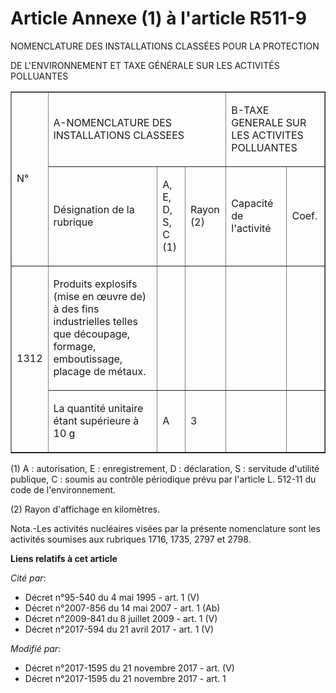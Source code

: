 # Article Annexe (1) à l'article R511-9

NOMENCLATURE DES INSTALLATIONS CLASSÉES POUR LA PROTECTION

DE L'ENVIRONNEMENT ET TAXE GÉNÉRALE SUR LES ACTIVITÉS POLLUANTES

<table align="center" cellspacing="0" cellpadding="0" border="1">
  <tbody>
    <tr>
      <td rowspan="2">

N°

</td>
      <td colspan="3">

A-NOMENCLATURE DES INSTALLATIONS CLASSEES

</td>
      <td colspan="2">

B-TAXE GENERALE SUR LES ACTIVITES POLLUANTES

</td>
    </tr>
    <tr>
      <td>

Désignation de la rubrique

</td>
      <td>

A, E, D, S, C (1)

</td>
      <td>

Rayon (2)

</td>
      <td>

Capacité de l'activité

</td>
      <td>

Coef.

</td>
    </tr>
    <tr>
      <td rowspan="2">

1312

</td>
      <td>

Produits explosifs (mise en œuvre de) à des fins industrielles telles que découpage, formage, emboutissage, placage de
métaux.

</td>
      <td>

</td>
      <td>

</td>
      <td>
      </td><td>

</td>
    </tr>
    <tr>
      <td>

La quantité unitaire étant supérieure à 10 g

</td>
      <td>

A

</td>
      <td>

3

</td>
      <td>
      </td><td>

</td>
    </tr>
  </tbody>
</table>

(1) A : autorisation, E : enregistrement, D : déclaration, S : servitude d'utilité publique, C : soumis au contrôle
périodique prévu par l'article L. 512-11 du code de l'environnement.

(2) Rayon d'affichage en kilomètres.

Nota.-Les activités nucléaires visées par la présente nomenclature sont les activités soumises aux rubriques 1716, 1735, 2797
et 2798.

**Liens relatifs à cet article**

_Cité par_:

  - Décret n°95-540 du 4 mai 1995 - art. 1 (V)
  - Décret n°2007-856 du 14 mai 2007 - art. 1 (Ab)
  - Décret n°2009-841 du 8 juillet 2009 - art. 1 (V)
  - Décret n°2017-594 du 21 avril 2017 - art. 1 (V)

_Modifié par_:

  - Décret n°2017-1595 du 21 novembre 2017 - art. (V)
  - Décret n°2017-1595 du 21 novembre 2017 - art. 1
